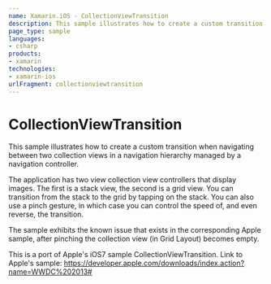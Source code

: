 ```yaml
---
name: Xamarin.iOS - CollectionViewTransition
description: This sample illustrates how to create a custom transition when navigating between two collection views in a navigation hierarchy managed by a...
page_type: sample
languages:
- csharp
products:
- xamarin
technologies:
- xamarin-ios
urlFragment: collectionviewtransition
---
```

# CollectionViewTransition
This sample illustrates how to create a custom transition when navigating between 
two collection views in a navigation hierarchy managed by a navigation controller.

The application has two view collection view controllers that display images. 
The first is a stack view, the second is a grid view. You can transition from 
the stack to the grid by tapping on the stack. You can also use a pinch gesture, 
in which case you can control the speed of, and even reverse, the transition.

The sample exhibits the known issue that exists in the corresponding Apple sample, 
after pinching the collection view (in Grid Layout) becomes empty.

This is a port of Apple's iOS7 sample CollectionViewTransition.
Link to Apple's sample: https://developer.apple.com/downloads/index.action?name=WWDC%202013#

